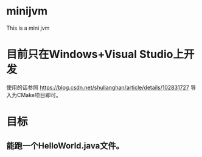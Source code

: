 # minijvm
This is a mini jvm

# 目前只在Windows+Visual Studio上开发
使用的话参照 https://blog.csdn.net/shulianghan/article/details/102831727 导入为CMake项目即可。

# 目标
## 能跑一个HelloWorld.java文件。